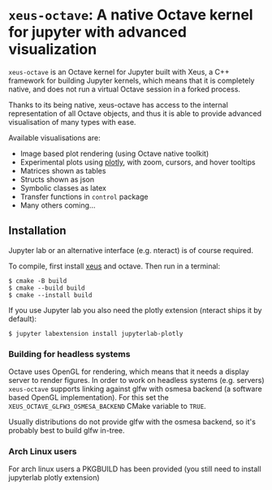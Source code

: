 # `xeus-octave`: A native Octave kernel for jupyter with advanced visualization

`xeus-octave` is an Octave kernel for Jupyter built with Xeus, a C++ framework
for building Jupyter kernels, which means that it is completely native, and does
not run a virtual Octave session in a forked process.

Thanks to its being native, xeus-octave has access to the internal representation
of all Octave objects, and thus it is able to provide advanced visualisation of
many types with ease.

Available visualisations are:

* Image based plot rendering (using Octave native toolkit)
* Experimental plots using [plotly](https://github.com/plotly/plotly.js), with zoom, cursors, and hover tooltips
* Matrices shown as tables
* Structs shown as json
* Symbolic classes as latex
* Transfer functions in `control` package
* Many others coming...

## Installation

Jupyter lab or an alternative interface (e.g. nteract) is of course required.

To compile, first install [xeus](https://github.com/jupyter-xeus/xeus) and
octave. Then run in a terminal:

```
$ cmake -B build
$ cmake --build build
$ cmake --install build
```

If you use Jupyter lab you also need the plotly extension (nteract ships it by default):

```
$ jupyter labextension install jupyterlab-plotly
```

### Building for headless systems

Octave uses OpenGL for rendering, which means that it needs a display server to render figures.
In order to work on headless systems (e.g. servers) `xeus-octave` supports linking against glfw
with osmesa backend (a software based OpenGL implementation).
For this set the `XEUS_OCTAVE_GLFW3_OSMESA_BACKEND` CMake variable to `TRUE`.

Usually distributions do not provide glfw with the osmesa backend, so it's probably best to build
glfw in-tree.

### Arch Linux users

For arch linux users a PKGBUILD has been provided (you still need to install jupyterlab plotly extension)

